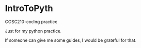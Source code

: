 # IntroToPyth
COSC210-coding practice


Just for my python practice.


If someone can give me some guides, I would be grateful for that.
